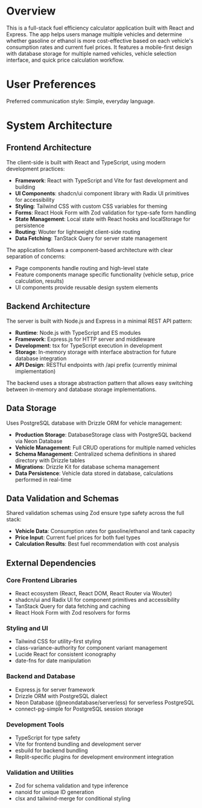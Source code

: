 # Overview

This is a full-stack fuel efficiency calculator application built with React and Express. The app helps users manage multiple vehicles and determine whether gasoline or ethanol is more cost-effective based on each vehicle's consumption rates and current fuel prices. It features a mobile-first design with database storage for multiple named vehicles, vehicle selection interface, and quick price calculation workflow.

# User Preferences

Preferred communication style: Simple, everyday language.

# System Architecture

## Frontend Architecture
The client-side is built with React and TypeScript, using modern development practices:

- **Framework**: React with TypeScript and Vite for fast development and building
- **UI Components**: shadcn/ui component library with Radix UI primitives for accessibility
- **Styling**: Tailwind CSS with custom CSS variables for theming
- **Forms**: React Hook Form with Zod validation for type-safe form handling
- **State Management**: Local state with React hooks and localStorage for persistence
- **Routing**: Wouter for lightweight client-side routing
- **Data Fetching**: TanStack Query for server state management

The application follows a component-based architecture with clear separation of concerns:
- Page components handle routing and high-level state
- Feature components manage specific functionality (vehicle setup, price calculation, results)
- UI components provide reusable design system elements

## Backend Architecture
The server is built with Node.js and Express in a minimal REST API pattern:

- **Runtime**: Node.js with TypeScript and ES modules
- **Framework**: Express.js for HTTP server and middleware
- **Development**: tsx for TypeScript execution in development
- **Storage**: In-memory storage with interface abstraction for future database integration
- **API Design**: RESTful endpoints with /api prefix (currently minimal implementation)

The backend uses a storage abstraction pattern that allows easy switching between in-memory and database storage implementations.

## Data Storage
Uses PostgreSQL database with Drizzle ORM for vehicle management:

- **Production Storage**: DatabaseStorage class with PostgreSQL backend via Neon Database
- **Vehicle Management**: Full CRUD operations for multiple named vehicles
- **Schema Management**: Centralized schema definitions in shared directory with Drizzle tables
- **Migrations**: Drizzle Kit for database schema management
- **Data Persistence**: Vehicle data stored in database, calculations performed in real-time

## Data Validation and Schemas
Shared validation schemas using Zod ensure type safety across the full stack:

- **Vehicle Data**: Consumption rates for gasoline/ethanol and tank capacity
- **Price Input**: Current fuel prices for both fuel types  
- **Calculation Results**: Best fuel recommendation with cost analysis

## External Dependencies

### Core Frontend Libraries
- React ecosystem (React, React DOM, React Router via Wouter)
- shadcn/ui and Radix UI for component primitives and accessibility
- TanStack Query for data fetching and caching
- React Hook Form with Zod resolvers for forms

### Styling and UI
- Tailwind CSS for utility-first styling
- class-variance-authority for component variant management
- Lucide React for consistent iconography
- date-fns for date manipulation

### Backend and Database
- Express.js for server framework
- Drizzle ORM with PostgreSQL dialect
- Neon Database (@neondatabase/serverless) for serverless PostgreSQL
- connect-pg-simple for PostgreSQL session storage

### Development Tools
- TypeScript for type safety
- Vite for frontend bundling and development server
- esbuild for backend bundling
- Replit-specific plugins for development environment integration

### Validation and Utilities
- Zod for schema validation and type inference
- nanoid for unique ID generation
- clsx and tailwind-merge for conditional styling